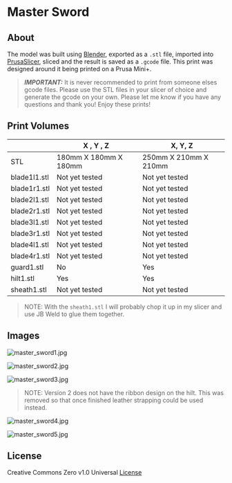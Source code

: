# Master Sword

## About

The model was built using [Blender](https://www.blender.org/), exported as a `.stl` file, imported into [PrusaSlicer](https://www.prusa3d.com/page/prusaslicer_424/), sliced and the result is saved as a `.gcode` file. This print was designed around it being printed on a Prusa Mini+.

> _**IMPORTANT:**_ It is never recommended to print from someone elses gcode files. Please use the STL files in your slicer of choice and generate the gcode on your own. Please let me know if you have any questions and thank you! Enjoy these prints!

## Print Volumes

| |  X , Y , Z | X, Y, Z
| ----------- | ----------- | ----------- |
| STL | 180mm X 180mm X 180mm | 250mm X 210mm X 210mm |
| blade1l1.stl | Not yet tested | Not yet tested |
| blade1r1.stl | Not yet tested | Not yet tested |
| blade2l1.stl | Not yet tested | Not yet tested |
| blade2r1.stl | Not yet tested | Not yet tested |
| blade3l1.stl | Not yet tested | Not yet tested |
| blade3r1.stl | Not yet tested | Not yet tested |
| blade4l1.stl | Not yet tested | Not yet tested |
| blade4r1.stl | Not yet tested | Not yet tested |
| guard1.stl | No | Yes |
| hilt1.stl | Yes | Yes |
| sheath1.stl | Not yet tested | Not yet tested |

> NOTE: With the `sheath1.stl` I will probably chop it up in my slicer and use JB Weld to glue them together.

## Images

![master_sword1.jpg](images/master_sword1.jpg)

![master_sword2.jpg](images/master_sword2.jpg)

![master_sword3.jpg](images/master_sword3.jpg)

> NOTE: Version 2 does not have the ribbon design on the hilt. This was removed so that once finished leather strapping could be used instead.

![master_sword4.jpg](images/master_sword4.jpg)

![master_sword5.jpg](images/master_sword5.jpg)

## License

Creative Commons Zero v1.0 Universal [License](LICENSE)
